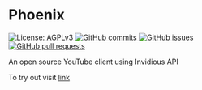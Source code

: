 # Phoenix


  <a href="https://www.gnu.org/licenses/agpl-3.0.en.html">
    <img alt="License: AGPLv3" src="https://shields.io/badge/License-AGPL%20v3-blue.svg">
  </a>
  <a href="https://github.com/awesomeDev12/phoenix/commits/master">
    <img alt="GitHub commits" src="https://img.shields.io/github/commit-activity/y/awesomeDev12/phoenix?color=red&label=commits">
  </a>
  <a href="https://github.com/awesomeDev12/phoenix/issues">
    <img alt="GitHub issues" src="https://img.shields.io/github/issues/awesomeDev12/phoenix?color=important">
  </a>
  <a href="https://github.com/awesomeDev12/phoenix/pulls">
    <img alt="GitHub pull requests" src="https://img.shields.io/github/issues-pr/awesomeDev12/phoenix?color=blueviolet">
  </a>
 

An open source YouTube client using Invidious API




To try out visit [link](https://awesomedev12.github.io/phoenix/)
